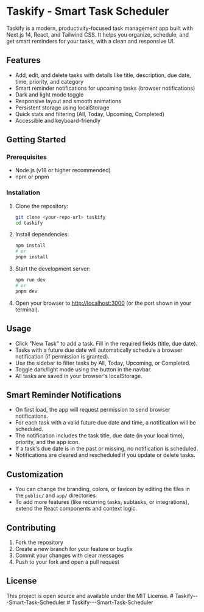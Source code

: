 # Taskify - Smart Task Scheduler

Taskify is a modern, productivity-focused task management app built with Next.js 14, React, and Tailwind CSS. It helps you organize, schedule, and get smart reminders for your tasks, with a clean and responsive UI.

## Features

- Add, edit, and delete tasks with details like title, description, due date, time, priority, and category
- Smart reminder notifications for upcoming tasks (browser notifications)
- Dark and light mode toggle
- Responsive layout and smooth animations
- Persistent storage using localStorage
- Quick stats and filtering (All, Today, Upcoming, Completed)
- Accessible and keyboard-friendly

## Getting Started

### Prerequisites
- Node.js (v18 or higher recommended)
- npm or pnpm

### Installation
1. Clone the repository:
   ```sh
   git clone <your-repo-url> taskify
   cd taskify
   ```
2. Install dependencies:
   ```sh
   npm install
   # or
   pnpm install
   ```
3. Start the development server:
   ```sh
   npm run dev
   # or
   pnpm dev
   ```
4. Open your browser to [http://localhost:3000](http://localhost:3000) (or the port shown in your terminal).

## Usage

- Click "New Task" to add a task. Fill in the required fields (title, due date).
- Tasks with a future due date will automatically schedule a browser notification (if permission is granted).
- Use the sidebar to filter tasks by All, Today, Upcoming, or Completed.
- Toggle dark/light mode using the button in the navbar.
- All tasks are saved in your browser's localStorage.

## Smart Reminder Notifications

- On first load, the app will request permission to send browser notifications.
- For each task with a valid future due date and time, a notification will be scheduled.
- The notification includes the task title, due date (in your local time), priority, and the app icon.
- If a task's due date is in the past or missing, no notification is scheduled.
- Notifications are cleared and rescheduled if you update or delete tasks.

## Customization

- You can change the branding, colors, or favicon by editing the files in the `public/` and `app/` directories.
- To add more features (like recurring tasks, subtasks, or integrations), extend the React components and context logic.

## Contributing

1. Fork the repository
2. Create a new branch for your feature or bugfix
3. Commit your changes with clear messages
4. Push to your fork and open a pull request

## License

This project is open source and available under the MIT License. #   T a s k i f y - - - S m a r t - T a s k - S c h e d u l e r  
 #   T a s k i f y - - - S m a r t - T a s k - S c h e d u l e r  
 